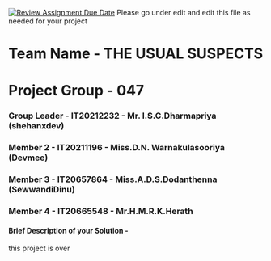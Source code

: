 [![Review Assignment Due Date](https://classroom.github.com/assets/deadline-readme-button-24ddc0f5d75046c5622901739e7c5dd533143b0c8e959d652212380cedb1ea36.svg)](https://classroom.github.com/a/-uR1f4-1)
Please go under edit and edit this file as needed for your project

# Team Name - THE USUAL SUSPECTS
# Project Group - 047
### Group Leader - IT20212232 - Mr. I.S.C.Dharmapriya (shehanxdev)
### Member 2 - IT20211196 - Miss.D.N. Warnakulasooriya (Devmee)
### Member 3 - IT20657864 - Miss.A.D.S.Dodanthenna (SewwandiDinu)
### Member 4 - IT20665548 - Mr.H.M.R.K.Herath


#### Brief Description of your Solution - 
this project is over




